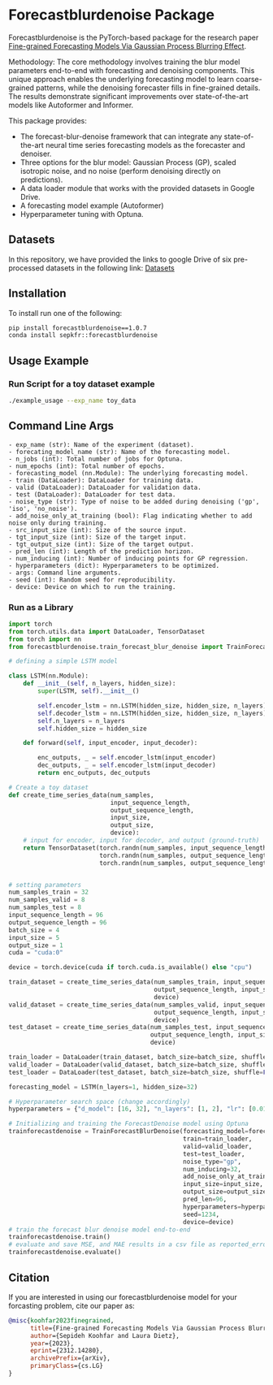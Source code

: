 # Forecastblurdenoise Package
Forecastblurdenoise is the PyTorch-based package for the research paper [Fine-grained Forecasting Models Via Gaussian Process Blurring Effect](https://arxiv.org/pdf/2312.14280.pdf). 

Methodology:
The core methodology involves training the blur model parameters end-to-end with forecasting and denoising components. This unique approach enables the underlying forecasting model to learn coarse-grained patterns, while the denoising forecaster fills in fine-grained details. The results demonstrate significant improvements over state-of-the-art models like Autoformer and Informer.

This package provides:

- The forecast-blur-denoise framework that can integrate any state-of-the-art neural time series forecasting models as the forecaster and denoiser.
- Three options for the blur model: Gaussian Process (GP), scaled isotropic noise, and no noise (perform denoising directly on predictions).
- A data loader module that works with the provided datasets in Google Drive.
- A forecasting model example (Autoformer)
- Hyperparameter tuning with Optuna.

## Datasets

In this repository, we have provided the links to google Drive of six pre-processed datasets in the following link: [Datasets](https://drive.google.com/drive/folders/1-uElnzmuCFA8aShs_O9Nlf1qyM-g90mm?usp=drive_link)

## Installation

To install run one of the following:

```bash
pip install forecastblurdenoise==1.0.7
conda install sepkfr::forecastblurdenoise
```


## Usage Example
### Run Script for a toy dataset example

```bash
./example_usage --exp_name toy_data
```

## Command Line Args

```text
- exp_name (str): Name of the experiment (dataset).
- forecating_model_name (str): Name of the forecasting model.
- n_jobs (int): Total number of jobs for Optuna.
- num_epochs (int): Total number of epochs.
- forecasting_model (nn.Module): The underlying forecasting model.
- train (DataLoader): DataLoader for training data.
- valid (DataLoader): DataLoader for validation data.
- test (DataLoader): DataLoader for test data.
- noise_type (str): Type of noise to be added during denoising ('gp', 'iso', 'no_noise').
- add_noise_only_at_training (bool): Flag indicating whether to add noise only during training.
- src_input_size (int): Size of the source input.
- tgt_input_size (int): Size of the target input.
- tgt_output_size (int): Size of the target output.
- pred_len (int): Length of the prediction horizon.
- num_inducing (int): Number of inducing points for GP regression.
- hyperparameters (dict): Hyperparameters to be optimized.
- args: Command line arguments.
- seed (int): Random seed for reproducibility.
- device: Device on which to run the training.
```

### Run as a Library 

```python
import torch
from torch.utils.data import DataLoader, TensorDataset
from torch import nn
from forecastblurdenoise.train_forecast_blur_denoise import TrainForecastBlurDenoise

# defining a simple LSTM model

class LSTM(nn.Module):
    def __init__(self, n_layers, hidden_size):
        super(LSTM, self).__init__()

        self.encoder_lstm = nn.LSTM(hidden_size, hidden_size, n_layers)
        self.decoder_lstm = nn.LSTM(hidden_size, hidden_size, n_layers)
        self.n_layers = n_layers
        self.hidden_size = hidden_size

    def forward(self, input_encoder, input_decoder):

        enc_outputs, _ = self.encoder_lstm(input_encoder)
        dec_outputs, _ = self.encoder_lstm(input_decoder)
        return enc_outputs, dec_outputs

# Create a toy dataset
def create_time_series_data(num_samples,
                            input_sequence_length,
                            output_sequence_length,
                            input_size,
                            output_size,
                            device):
    # input for encoder, input for decoder, and output (ground-truth)
    return TensorDataset(torch.randn(num_samples, input_sequence_length, input_size, device=device),
                         torch.randn(num_samples, output_sequence_length, input_size, device=device),
                         torch.randn(num_samples, output_sequence_length, output_size, device=device))


# setting parameters
num_samples_train = 32
num_samples_valid = 8
num_samples_test = 8
input_sequence_length = 96
output_sequence_length = 96
batch_size = 4
input_size = 5
output_size = 1
cuda = "cuda:0"

device = torch.device(cuda if torch.cuda.is_available() else "cpu")

train_dataset = create_time_series_data(num_samples_train, input_sequence_length,
                                        output_sequence_length, input_size, output_size,
                                        device)
valid_dataset = create_time_series_data(num_samples_valid, input_sequence_length,
                                        output_sequence_length, input_size, output_size,
                                        device)
test_dataset = create_time_series_data(num_samples_test, input_sequence_length,
                                       output_sequence_length, input_size, output_size,
                                       device)

train_loader = DataLoader(train_dataset, batch_size=batch_size, shuffle=True)
valid_loader = DataLoader(valid_dataset, batch_size=batch_size, shuffle=False)
test_loader = DataLoader(test_dataset, batch_size=batch_size, shuffle=False)

forecasting_model = LSTM(n_layers=1, hidden_size=32)

# Hyperparameter search space (change accordingly)
hyperparameters = {"d_model": [16, 32], "n_layers": [1, 2], "lr": [0.01, 0.001]}

# Initializing and training the ForecastDenoise model using Optuna
trainforecastdenoise = TrainForecastBlurDenoise(forecasting_model=forecasting_model,
                                                train=train_loader,
                                                valid=valid_loader,
                                                test=test_loader,
                                                noise_type="gp",
                                                num_inducing=32,
                                                add_noise_only_at_training=False,
                                                input_size=input_size,
                                                output_size=output_size,
                                                pred_len=96,
                                                hyperparameters=hyperparameters,
                                                seed=1234,
                                                device=device)
# train the forecast blur denoise model end-to-end
trainforecastdenoise.train()
# evaluate and save MSE, and MAE results in a csv file as reported_errors_{exp_name}.csv
trainforecastdenoise.evaluate()
```

## Citation

If you are interested in using our forecastblurdenoise model for your forcasting problem, cite our paper as:

```bibtex
@misc{koohfar2023finegrained,
      title={Fine-grained Forecasting Models Via Gaussian Process Blurring Effect}, 
      author={Sepideh Koohfar and Laura Dietz},
      year={2023},
      eprint={2312.14280},
      archivePrefix={arXiv},
      primaryClass={cs.LG}
}
```


